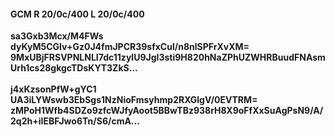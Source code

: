 #### GCM R 20/0c/400 L 20/0c/400
**sa3Gxb3Mcx/M4FWs**<br/>**dyKyM5CGIv+Gz0J4fmJPCR39sfxCul/n8nlSPFrXvXM=**<br/>**9MxUBjFRSVPNLNLI7dc11zylU9JgI3sti9H820hNaZPhUZWHRBuudFNAsmUrh1cs28gkgcTDsKYT3ZkS...**<br/><br/>
**j4xKzsonPfW+gYC1**<br/>**UA3iLYWswb3EbSgs1NzNioFmsyhmp2RXGlgV/0EVTRM=**<br/>**zMPoH1Wfb4SDZo9zfcWJfyAoot5BBwTBz938rH8X9oFfXxSuAgPsN9/A/2q2h+iIEBFJwo6Tn/S6/cmA...**
